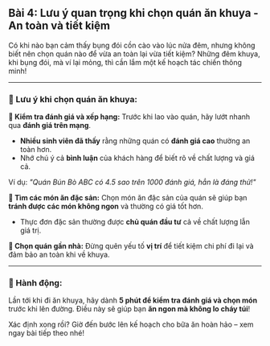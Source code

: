 ## Bài 4: Lưu ý quan trọng khi chọn quán ăn khuya - An toàn và tiết kiệm

Có khi nào bạn cảm thấy bụng đói cồn cào vào lúc nửa đêm, nhưng không biết nên chọn quán nào để vừa an toàn lại vừa tiết kiệm? Những đêm khuya, khi bụng đói, mà ví lại mỏng, thì cần lắm một kế hoạch tác chiến thông minh!

---

### 📌 Lưu ý khi chọn quán ăn khuya:

**🔹 Kiểm tra đánh giá và xếp hạng:**
Trước khi lao vào quán, hãy lướt nhanh qua **đánh giá trên mạng**. 
- **Nhiều sinh viên đã thấy** rằng những quán có **đánh giá cao** thường an toàn hơn.
- Nhớ chú ý cả **bình luận** của khách hàng để biết rõ về chất lượng và giá cả.

Ví dụ: *"Quán Bún Bò ABC có 4.5 sao trên 1000 đánh giá, hẳn là đáng thử!"*

**🔹 Tìm các món ăn đặc sản:**
Chọn món ăn đặc sản của quán sẽ giúp bạn **tránh được các món không ngon** và thường có giá tốt hơn.
- Thực đơn đặc sản thường được **chủ quán đầu tư** cả về chất lượng lẫn giá trị.

**🔹 Chọn quán gần nhà:**
Đừng quên yếu tố **vị trí** để tiết kiệm chi phí đi lại và đảm bảo an toàn khi về khuya.

---

### 🚀 Hành động:

Lần tới khi đi ăn khuya, hãy dành **5 phút để kiểm tra đánh giá và chọn món** trước khi lên đường. Điều này sẽ giúp bạn **ăn ngon mà không lo cháy túi**!

Xác định xong rồi? Giờ đến bước lên kế hoạch cho bữa ăn hoàn hảo – xem ngay bài tiếp theo nhé!